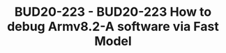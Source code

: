 ---
categories:
- bud20
description: Armv8.2-A CPU will be the mainstream in 2020. However, there are still
  limited Armv8.2-A SoC products that can be used to develop firmware/Linux kernel
  easily by Arm ecosystem developers for short term period. Arm provides the Armv8.2-A
  (Neoverse N1 CPU) RD_N1_E1-edge Fast Model, which can be used to develop and debug
  the Arm System Control Processor (SCP) and Arm Trusted Firmware (ATF) firmware,
  also the UEFI and Linux kernel. This session will give a brief introduction about
  that
image:
  featured: 'true'
  path: https://static.linaro.org/connect/bud20/images/BUD20-223.png
session_id: BUD20-223
session_speakers:
- speaker_bio: I work in Arm as an Application Engineer for Armv8.x CPU Architecture
    and Open Source software support. Previously I worked in Intel for x86-based smart
    phone product development and in Broadcom for Arm-based mobile product development.
  speaker_company: Arm
  speaker_image: http://avatars.sched.co/6/6c/9150697/avatar.jpg.320x320px.jpg?c95
  speaker_name: Zhifei Yang
  speaker_position: SW AE manager
  speaker_role: attendee, speaker
session_track: Open Source Development
tag: session
tags: Open Source Development
title: BUD20-223 - BUD20-223 How to debug Armv8.2-A software via Fast Model
---